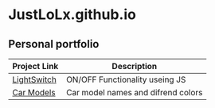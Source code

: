 # JustLoLx.github.io
## Personal portfolio

|Project Link | Description |
| ----------- | ----------- |
| [LightSwitch](https://justlolx.github.io/LightSwitch/index.html)| ON/OFF Functionality useing JS|
| [Car Models](https://justlolx.github.io/CarModels/index.html) | Car model names and difrend colors |
